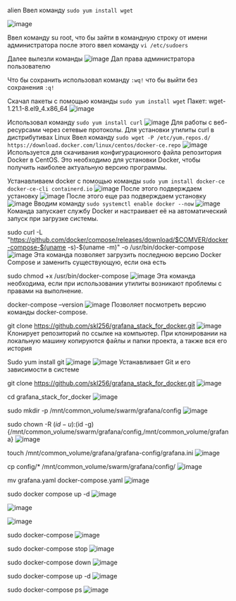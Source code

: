alien
Ввел команду `sudo yum install wget`


![image](https://github.com/user-attachments/assets/bfed0a82-af35-41ed-b32f-342184affb0f)

Ввел команду su root, что бы зайти в командную строку от имени администратора  после этого ввел команду `vi /etc/sudoers`

Далее вылезли команды 
![image](https://github.com/user-attachments/assets/2846f04a-ac6e-43e5-82d0-ff7d611c290e)
Дал права администратора пользователю 

Что бы сохранить использовал команду `:wq!` что бы выйти без сохранения `:q!`

Скачал пакеты с помощью команды `sudo yum install wget`
Пакет: wget-1.21.1-8.el9_4.x86_64
![image](https://github.com/user-attachments/assets/d97ec8f8-0844-431f-8223-9a572e40a823)


Использовал команду `sudo yum install curl` 
![image](https://github.com/user-attachments/assets/c36754fa-150a-482e-a8bc-55aac4134f6a)
Для работы с веб-ресурсами через сетевые протоколы. Для установки утилиты curl в дистрибутивах Linux
Ввел команду `sudo wget -P /etc/yum.repos.d/ https://download.docker.com/linux/centos/docker-ce.repo`
![image](https://github.com/user-attachments/assets/bb1eb5e4-6fc1-4996-b39c-789829536491)
 Используется для скачивания конфигурационного файла репозитория Docker в CentOS. Это необходимо для установки Docker, чтобы получить наиболее актуальную версию программы.

Устанавливаем docker с помощью команды `sudo yum install docker-ce docker-ce-cli containerd.io`
![image](https://github.com/user-attachments/assets/9cf47f9a-bbcd-4e3c-b1dc-d83911051ea6)
После этого подверждаем установку 
![image](https://github.com/user-attachments/assets/7838738c-462c-49e6-9787-710e74ad639c)
После этого еще раз подверждаем установку 
![image](https://github.com/user-attachments/assets/946accc2-c756-4ab5-919b-85d8a0702117)
Вводим команду `sudo systemctl enable docker --now`
![image](https://github.com/user-attachments/assets/287a68d1-55c4-406e-825d-d5ac439f95ab)
Команда запускает службу Docker и настраивает её на автоматический запуск при загрузке системы.

sudo curl -L "https://github.com/docker/compose/releases/download/$COMVER/docker-compose-$(uname -s)-$(uname -m)" -o /usr/bin/docker-compose
![image](https://github.com/user-attachments/assets/72550e5c-4fb3-40ec-96c6-d8c99b29d53a)
Эта команда позволяет загрузить последнюю версию Docker Compose и заменить существующую, если она есть

sudo chmod +x /usr/bin/docker-compose
![image](https://github.com/user-attachments/assets/e5497e06-eb0f-41b4-a1b7-42bf2c254357)
Эта команда необходима, если при использовании утилиты возникают проблемы с правами на выполнение.

docker-compose –version
![image](https://github.com/user-attachments/assets/871ff733-5072-4bc7-96b5-39d83e9311f6)
Позволяет посмотреть версию команды docker-compose.

git clone https://github.com/skl256/grafana_stack_for_docker.git
![image](https://github.com/user-attachments/assets/15d4502c-f3e5-4ba4-afaf-73d243190702)
 Клонирует репозиторий по ссылке на компьютер. При клонировании на локальную машину копируются файлы и папки проекта, а также вся его история

Sudo yum install git
![image](https://github.com/user-attachments/assets/df8f78a8-8a58-483d-a12e-623b36cec565)
![image](https://github.com/user-attachments/assets/9fa562a1-5c0c-4db1-a624-149eb3dd17e6)
Устанавливает Git и его зависимости в системе

git clone https://github.com/skl256/grafana_stack_for_docker.git
![image](https://github.com/user-attachments/assets/7521a563-ac6e-45d5-ae89-d584cbcfe16f)

cd grafana_stack_for_docker
![image](https://github.com/user-attachments/assets/f02817ea-1b21-46d1-b85c-d6ed2c4c58b9)


sudo mkdir -p /mnt/common_volume/swarm/grafana/config
![image](https://github.com/user-attachments/assets/0444a475-5273-4f9d-93c9-090160a22802)

sudo chown -R $(id -u):$(id -g) {/mnt/common_volume/swarm/grafana/config,/mnt/common_volume/grafana}
![image](https://github.com/user-attachments/assets/99ad189b-e8f8-4b5e-88b4-b82946a3933f)

touch /mnt/common_volume/grafana/grafana-config/grafana.ini
![image](https://github.com/user-attachments/assets/97829281-3ab5-4f47-aff2-1b552be40386)

cp config/* /mnt/common_volume/swarm/grafana/config/
![image](https://github.com/user-attachments/assets/e7f265ba-2dbe-46f7-b86d-3e05708979dd)

mv grafana.yaml docker-compose.yaml
![image](https://github.com/user-attachments/assets/db04fae1-5b0b-4973-8b52-fb758e4860ee)

sudo docker compose up -d
![image](https://github.com/user-attachments/assets/0d922031-6943-4f10-87c2-8788f808d9ed)

![image](https://github.com/user-attachments/assets/c5e08ad0-76f1-42cf-82e6-5e5960569437)

![image](https://github.com/user-attachments/assets/ae333ae7-c7d6-4cff-a702-4d2a5d6290be)

sudo docker-compose
![image](https://github.com/user-attachments/assets/c026aa83-9115-4081-b294-4dd842c84389)

sudo docker-compose stop
![image](https://github.com/user-attachments/assets/b674ea95-c5c1-472a-8cfb-515818f988ee)

sudo docker-compose down
![image](https://github.com/user-attachments/assets/1c4e88ff-820a-42a6-95d7-1d012e207e58)

sudo docker-compose up -d
![image](https://github.com/user-attachments/assets/ff7713d8-687e-42c1-95c6-d88415b3d615)

sudo docker-compose ps
![image](https://github.com/user-attachments/assets/37229b19-7687-4709-8486-be069817937a)

